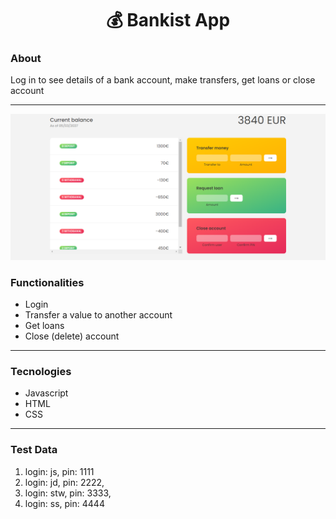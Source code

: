 <h1 align="center">💰 Bankist App</h1>

### About
Log in to see details of a bank account, make transfers, get loans or close account

---

![](bankist.png)

### Functionalities
- Login
- Transfer a value to another account
- Get loans
- Close (delete) account

---

### Tecnologies
- Javascript
- HTML
- CSS

---

### Test Data
1. login: js, pin: 1111
2. login: jd, pin: 2222,
3. login: stw, pin: 3333,
4. login: ss, pin: 4444
